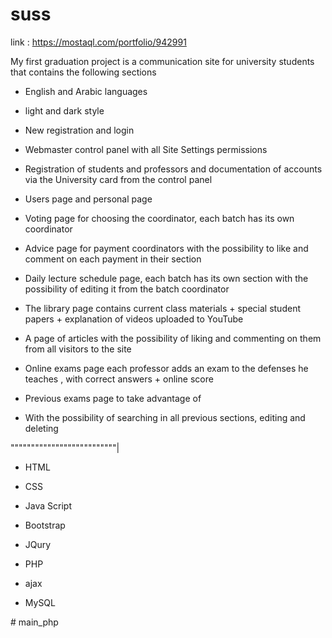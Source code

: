 # suss
link : https://mostaql.com/portfolio/942991

My first graduation project is a communication site for university students that contains the following sections

- English and Arabic languages

- light and dark style

- New registration and login

- Webmaster control panel with all Site Settings permissions

- Registration of students and professors and documentation of accounts via the University card from the control panel

- Users page and personal page

- Voting page for choosing the coordinator, each batch has its own coordinator

- Advice page for payment coordinators with the possibility to like and comment on each payment in their section

- Daily lecture schedule page, each batch has its own section with the possibility of editing it from the batch coordinator

- The library page contains current class materials + special student papers + explanation of videos uploaded to YouTube

- A page of articles with the possibility of liking and commenting on them from all visitors to the site

- Online exams page each professor adds an exam to the defenses he teaches , with correct answers + online score

- Previous exams page to take advantage of

- With the possibility of searching in all previous sections, editing and deleting

""""""""""""""""""""""""""|

- HTML

- CSS

- Java Script

- Bootstrap

- JQury

- PHP 
- ajax
- MySQL


#   m a i n _ p h p  
 